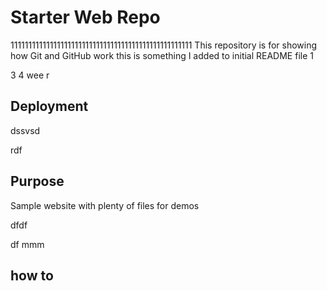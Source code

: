 # Starter Web Repo
111111111111111111111111111111111111111111111111111
This repository is for showing how Git and GitHub work
this is something I added to initial README file
1

3
4
wee
r
## Deployment
dssvsd

rdf


## Purpose

Sample website with plenty of files for demos

dfdf

df
mmm

## how to
